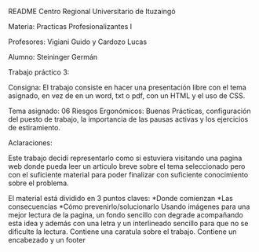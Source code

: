 README
Centro Regional Universitario de Ituzaingó 

Materia: Practicas Profesionalizantes I

Profesores: Vigiani Guido y Cardozo Lucas 

Alumno: Steininger Germán


Trabajo práctico 3:

Consigna: 
El trabajo consiste en hacer una presentación libre con el tema asignado, en vez de en un word, txt o pdf, con un HTML y el uso de CSS.

Tema asignado: 
06 Riesgos Ergonómicos: Buenas Prácticas, configuración del puesto de trabajo, la importancia de las pausas activas y los ejercicios de estiramiento.

Aclaraciones: 

Este trabajo decidí representarlo como si estuviera visitando una pagina web donde pueda leer un articulo breve sobre el tema seleccionado pero con el suficiente material para poder finalizar con suficiente conocimiento sobre el problema. 

El material está dividido en 3 puntos claves:
*Donde comienzan
*Las consecuencias
*Cómo prevenirlo/solucionarlo
Usando imágenes para una mejor lectura de la pagina, un fondo sencillo con degrade acompañando esta idea y además con una letra y un interlineado sencillo para que no se dificulte la lectura.
Contiene una caratula sobre el trabajo.
Contiene un encabezado y un footer


